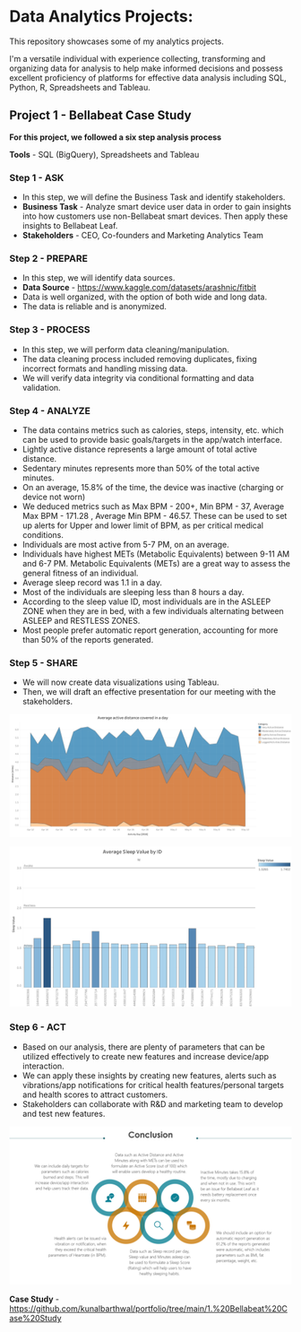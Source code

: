 # Data Analytics Projects:

This repository showcases some of my analytics projects.

I'm a versatile individual with experience collecting, transforming and organizing data for analysis to help make informed decisions and possess excellent proficiency of platforms for effective data analysis including SQL, Python, R, Spreadsheets and Tableau.



## Project 1 - Bellabeat Case Study

**For this project, we followed a six step analysis process**

**Tools** - SQL (BigQuery), Spreadsheets and Tableau

### Step 1 - ASK 
* In this step, we will define the Business Task and identify stakeholders.
* **Business Task** - Analyze smart device user data in order to gain insights into how customers use non-Bellabeat smart devices. Then apply these insights to Bellabeat Leaf.
* **Stakeholders** - CEO, Co-founders and Marketing Analytics Team

### Step 2 - PREPARE
* In this step, we will identify data sources.
* **Data Source** - <https://www.kaggle.com/datasets/arashnic/fitbit>
* Data is well organized, with the option of both wide and long data.
* The data is reliable and is anonymized.

### Step 3 - PROCESS
* In this step, we will perform data cleaning/manipulation.
* The data cleaning process included removing duplicates, fixing incorrect formats and handling missing data.
* We will verify data integrity via conditional formatting and data validation.

### Step 4 - ANALYZE
* The data contains metrics such as calories, steps, intensity, etc. which can be used to provide basic goals/targets in the app/watch interface.
* Lightly active distance represents a large amount of total active distance.
* Sedentary minutes represents more than 50%  of the total active minutes.
* On an average, 15.8% of the time, the device was inactive (charging or device not worn)
* We deduced metrics such as Max BPM - 200+, Min BPM - 37, Average Max BPM - 171.28 , Average Min BPM - 46.57. These can be used to set up alerts for Upper and lower limit of BPM, as per critical medical conditions.
* Individuals are most active from 5-7 PM, on an average.
* Individuals have highest METs (Metabolic Equivalents) between 9-11 AM and 6-7 PM. Metabolic Equivalents (METs) are a great way to assess the general fitness of an individual.
* Average sleep record was 1.1 in a day.
* Most of the individuals are sleeping less than 8 hours a day. 
* According to the sleep value ID, most individuals are in the ASLEEP ZONE when they are in bed, with a few individuals alternating between ASLEEP and RESTLESS ZONES.
* Most people prefer automatic report generation, accounting for more than 50% of the reports generated.

### Step 5 - SHARE
* We will now create data visualizations using Tableau.
* Then, we will draft an effective presentation for our meeting with the stakeholders.

![Daily Active Distance](https://github.com/kunalbarthwal/portfolio/blob/main/1.%20Bellabeat%20Case%20Study/Tableau%20Visualizations/Daily%20Active%20Distance.png)

![Average Sleep Value](https://github.com/kunalbarthwal/portfolio/blob/main/1.%20Bellabeat%20Case%20Study/Tableau%20Visualizations/Sleep%20Value.png)

### Step 6 - ACT
* Based on our analysis, there are plenty of parameters that can be utilized effectively to create new features and increase device/app interaction.
* We can apply these insights by creating new features, alerts such as vibrations/app notifications for critical health features/personal targets and health scores to attract customers.
* Stakeholders can collaborate with R&D and marketing team to develop and test new features.

![Conclusion](https://github.com/kunalbarthwal/portfolio/blob/main/1.%20Bellabeat%20Case%20Study/Tableau%20Visualizations/Conclusion.png)

**Case Study** - <https://github.com/kunalbarthwal/portfolio/tree/main/1.%20Bellabeat%20Case%20Study>
